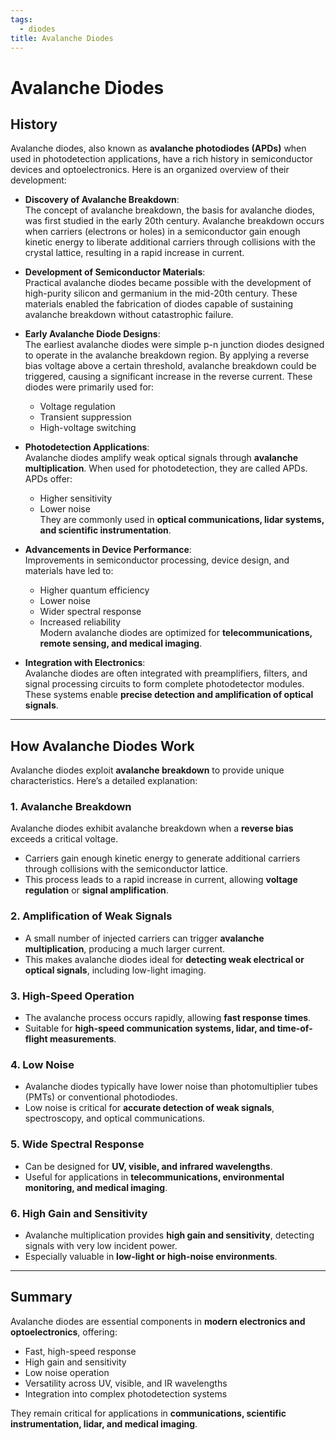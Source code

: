 ```yaml
---
tags:
  - diodes
title: Avalanche Diodes
---
```


# Avalanche Diodes

## History

Avalanche diodes, also known as **avalanche photodiodes (APDs)** when used in photodetection applications, have a rich history in semiconductor devices and optoelectronics. Here is an organized overview of their development:

- **Discovery of Avalanche Breakdown**:  
  The concept of avalanche breakdown, the basis for avalanche diodes, was first studied in the early 20th century. Avalanche breakdown occurs when carriers (electrons or holes) in a semiconductor gain enough kinetic energy to liberate additional carriers through collisions with the crystal lattice, resulting in a rapid increase in current.

- **Development of Semiconductor Materials**:  
  Practical avalanche diodes became possible with the development of high-purity silicon and germanium in the mid-20th century. These materials enabled the fabrication of diodes capable of sustaining avalanche breakdown without catastrophic failure.

- **Early Avalanche Diode Designs**:  
  The earliest avalanche diodes were simple p-n junction diodes designed to operate in the avalanche breakdown region. By applying a reverse bias voltage above a certain threshold, avalanche breakdown could be triggered, causing a significant increase in the reverse current. These diodes were primarily used for:
  - Voltage regulation
  - Transient suppression
  - High-voltage switching

- **Photodetection Applications**:  
  Avalanche diodes amplify weak optical signals through **avalanche multiplication**. When used for photodetection, they are called APDs. APDs offer:
  - Higher sensitivity
  - Lower noise  
  They are commonly used in **optical communications, lidar systems, and scientific instrumentation**.

- **Advancements in Device Performance**:  
  Improvements in semiconductor processing, device design, and materials have led to:
  - Higher quantum efficiency
  - Lower noise
  - Wider spectral response
  - Increased reliability  
  Modern avalanche diodes are optimized for **telecommunications, remote sensing, and medical imaging**.

- **Integration with Electronics**:  
  Avalanche diodes are often integrated with preamplifiers, filters, and signal processing circuits to form complete photodetector modules. These systems enable **precise detection and amplification of optical signals**.

---

## How Avalanche Diodes Work

Avalanche diodes exploit **avalanche breakdown** to provide unique characteristics. Here’s a detailed explanation:

### 1. Avalanche Breakdown
Avalanche diodes exhibit avalanche breakdown when a **reverse bias** exceeds a critical voltage.  
- Carriers gain enough kinetic energy to generate additional carriers through collisions with the semiconductor lattice.  
- This process leads to a rapid increase in current, allowing **voltage regulation** or **signal amplification**.

### 2. Amplification of Weak Signals
- A small number of injected carriers can trigger **avalanche multiplication**, producing a much larger current.  
- This makes avalanche diodes ideal for **detecting weak electrical or optical signals**, including low-light imaging.

### 3. High-Speed Operation
- The avalanche process occurs rapidly, allowing **fast response times**.  
- Suitable for **high-speed communication systems, lidar, and time-of-flight measurements**.

### 4. Low Noise
- Avalanche diodes typically have lower noise than photomultiplier tubes (PMTs) or conventional photodiodes.  
- Low noise is critical for **accurate detection of weak signals**, spectroscopy, and optical communications.

### 5. Wide Spectral Response
- Can be designed for **UV, visible, and infrared wavelengths**.  
- Useful for applications in **telecommunications, environmental monitoring, and medical imaging**.

### 6. High Gain and Sensitivity
- Avalanche multiplication provides **high gain and sensitivity**, detecting signals with very low incident power.  
- Especially valuable in **low-light or high-noise environments**.

---

## Summary

Avalanche diodes are essential components in **modern electronics and optoelectronics**, offering:

- Fast, high-speed response
- High gain and sensitivity
- Low noise operation
- Versatility across UV, visible, and IR wavelengths
- Integration into complex photodetection systems  

They remain critical for applications in **communications, scientific instrumentation, lidar, and medical imaging**.
